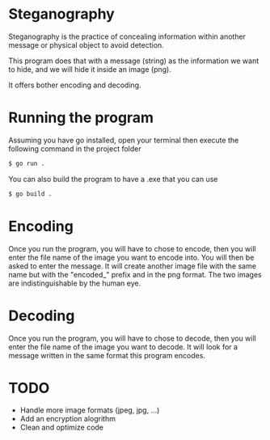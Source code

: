 # Steganography

Steganography is the practice of concealing information within another message or physical object to avoid detection.

This program does that with a message (string) as the information we want to hide, and we will hide it inside an image (png).

It offers bother encoding and decoding.

# Running the program

Assuming you have go installed, open your terminal then execute the following command in the project folder

```bash
$ go run .
```

You can also build the program to have a .exe that you can use

```bash
$ go build .
```

# Encoding 

Once you run the program, you will have to chose to encode, then you will enter the file name of the image you want to encode into. You will then be asked to enter the message. It will create another image file with the same name but with the "encoded_" prefix and in the png format. The two images are indistinguishable by the human eye.

# Decoding 

Once you run the program, you will have to chose to decode, then you will enter the file name of the image you want to decode. It will look for a message written in the same format this program encodes.

# TODO

- Handle more image formats (jpeg, jpg, ...)
- Add an encryption alogrithm 
- Clean and optimize code